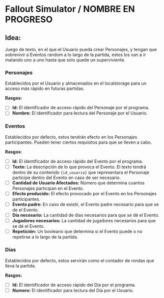 # Fallout Simulator / NOMBRE EN PROGRESO

## Idea:
Juego de texto, en el que el Usuario pueda crear Personajes, y tengan que sobrevivir a Eventos random a lo largo de la partida, estos los van a ir matando uno a uno hasta que solo quede un superviviente.

### Personajes
Establecidos por el Usuario y almacenados en el localstorage para un acceso más rápido en futuras partidas.

**Rasgos:**
- [ ] **Id:** El identificador de acceso rápido del Personaje por el programa.
- [ ] **Nombre:** El identificador para lectura del Personaje por el Usuario.

### Eventos
Establecidos por defecto, estos tendrán efecto en los Personajes participantes. Pueden tener ciertos requisitos para que se lleven a cabo.

**Rasgos:**
- [ ] **Id:** El identificador de acceso rápido del Evento por el programa.
- [ ] **Texto:** La descripción de lo que provoca el Evento. El texto tendrá dentro de su contenido ` {id_usuario} ` que representara el Personaje participe dentro del Evento en caso de ser necesario.
- [ ] **Cantidad de Usuario Afectados:** Número que determina cuantos Personajes participan en el Evento.
- [ ] **Efecto producido:** El efecto provocado por el Evento en los Personajes participantes.
- [ ] **Evento padre:** En caso de existir, el Evento padre necesario para que se de el Evento.
- [ ] **Día necesario:** La cantidad de días necesarios para que se dé el Evento.
- [ ] **Jugadores necesarios:** La cantidad de jugadores necesarios para que se dé el Evento.
- [ ] **Repetición:** Un booleano que determina si el Evento puede o no repetirse a lo largo de la partida.

### Días
Establecidos por defecto, estos servirán como el contador de rondas que lleva la partida.

**Rasgos:**
- [ ] **Id:** El identificador de acceso rápido del Día por el programa.
- [ ] **Numero:** El identificador para lectura del Día por el Usuario.